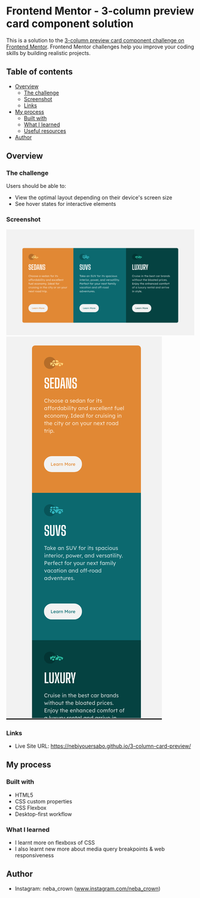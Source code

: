 # Frontend Mentor - 3-column preview card component solution

This is a solution to the [3-column preview card component challenge on Frontend Mentor](https://www.frontendmentor.io/challenges/3column-preview-card-component-pH92eAR2-). Frontend Mentor challenges help you improve your coding skills by building realistic projects. 

## Table of contents

- [Overview](#overview)
  - [The challenge](#the-challenge)
  - [Screenshot](#screenshot)
  - [Links](#links)
- [My process](#my-process)
  - [Built with](#built-with)
  - [What I learned](#what-i-learned)
  - [Useful resources](#useful-resources)
- [Author](#author)


## Overview

### The challenge

Users should be able to:

- View the optimal layout depending on their device's screen size
- See hover states for interactive elements

### Screenshot

![](./Desktop_design.png)
![](./Mobile_design.png)

### Links

- Live Site URL: https://nebiyouersabo.github.io/3-column-card-preview/

## My process

### Built with
- HTML5 
- CSS custom properties
- CSS Flexbox
- Desktop-first workflow


### What I learned
- I learnt more on flexboxs of CSS
- I also learnt new more about media query breakpoints & web responsiveness


## Author
- Instagram: neba_crown (www.instagram.com/neba_crown)


